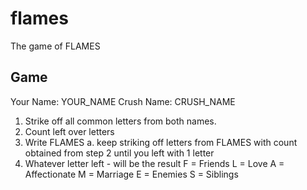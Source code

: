 # flames
The game of FLAMES


## Game

Your Name: YOUR_NAME
Crush Name: CRUSH_NAME

1. Strike off all common letters from both names.
2. Count left over letters
3. Write FLAMES
    a. keep striking off letters from FLAMES with count obtained from step 2 until you left with 1 letter
4. Whatever letter left - will be the result 
    F = Friends
    L = Love
    A = Affectionate
    M = Marriage
    E = Enemies
    S = Siblings


